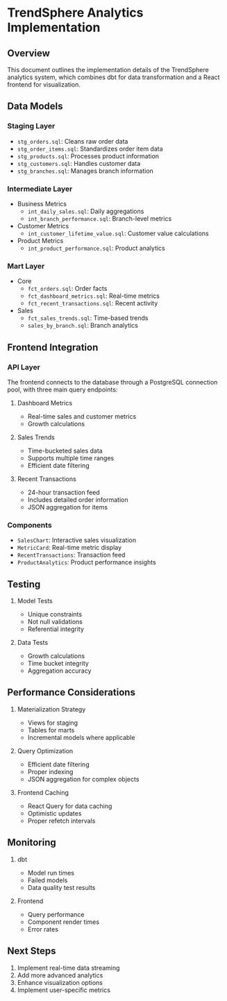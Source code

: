 # TrendSphere Analytics Implementation

## Overview
This document outlines the implementation details of the TrendSphere analytics system, which combines dbt for data transformation and a React frontend for visualization.

## Data Models

### Staging Layer
- `stg_orders.sql`: Cleans raw order data
- `stg_order_items.sql`: Standardizes order item data
- `stg_products.sql`: Processes product information
- `stg_customers.sql`: Handles customer data
- `stg_branches.sql`: Manages branch information

### Intermediate Layer
- Business Metrics
  - `int_daily_sales.sql`: Daily aggregations
  - `int_branch_performance.sql`: Branch-level metrics
- Customer Metrics
  - `int_customer_lifetime_value.sql`: Customer value calculations
- Product Metrics
  - `int_product_performance.sql`: Product analytics

### Mart Layer
- Core
  - `fct_orders.sql`: Order facts
  - `fct_dashboard_metrics.sql`: Real-time metrics
  - `fct_recent_transactions.sql`: Recent activity
- Sales
  - `fct_sales_trends.sql`: Time-based trends
  - `sales_by_branch.sql`: Branch analytics

## Frontend Integration

### API Layer
The frontend connects to the database through a PostgreSQL connection pool, with three main query endpoints:

1. Dashboard Metrics
   - Real-time sales and customer metrics
   - Growth calculations

2. Sales Trends
   - Time-bucketed sales data
   - Supports multiple time ranges
   - Efficient date filtering

3. Recent Transactions
   - 24-hour transaction feed
   - Includes detailed order information
   - JSON aggregation for items

### Components
- `SalesChart`: Interactive sales visualization
- `MetricCard`: Real-time metric display
- `RecentTransactions`: Transaction feed
- `ProductAnalytics`: Product performance insights

## Testing
1. Model Tests
   - Unique constraints
   - Not null validations
   - Referential integrity

2. Data Tests
   - Growth calculations
   - Time bucket integrity
   - Aggregation accuracy

## Performance Considerations
1. Materialization Strategy
   - Views for staging
   - Tables for marts
   - Incremental models where applicable

2. Query Optimization
   - Efficient date filtering
   - Proper indexing
   - JSON aggregation for complex objects

3. Frontend Caching
   - React Query for data caching
   - Optimistic updates
   - Proper refetch intervals

## Monitoring
1. dbt
   - Model run times
   - Failed models
   - Data quality test results

2. Frontend
   - Query performance
   - Component render times
   - Error rates

## Next Steps
1. Implement real-time data streaming
2. Add more advanced analytics
3. Enhance visualization options
4. Implement user-specific metrics 